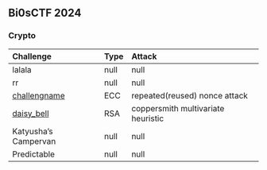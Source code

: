 ## Bi0sCTF 2024
### Crypto
|Challenge|Type|Attack|
|:--|:--|:--|
|lalala|null|null|
|rr|null|null|
|[challengname](https://github.com/luongdv35/CTF-Writeups/blob/main/CTF%202024/bi0sCTF%202024/Challengename/README.md)|ECC|repeated(reused) nonce attack|
|[daisy_bell](https://github.com/luongdv35/CTF-Writeups/blob/main/CTF%202024/bi0sCTF%202024/daisy_bell/README.md)|RSA|coppersmith multivariate heuristic|
|Katyusha’s Campervan|null|null|
|Predictable|null|null|
